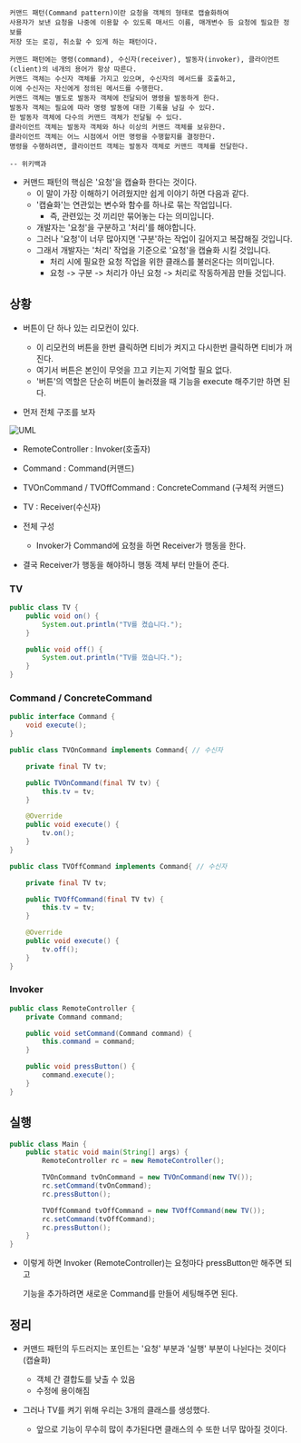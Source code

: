 ```
커맨드 패턴(Command pattern)이란 요청을 객체의 형태로 캡슐화하여 
사용자가 보낸 요청을 나중에 이용할 수 있도록 매서드 이름, 매개변수 등 요청에 필요한 정보를 
저장 또는 로깅, 취소할 수 있게 하는 패턴이다.

커맨드 패턴에는 명령(command), 수신자(receiver), 발동자(invoker), 클라이언트(client)의 네개의 용어가 항상 따른다. 
커맨드 객체는 수신자 객체를 가지고 있으며, 수신자의 메서드를 호출하고, 
이에 수신자는 자신에게 정의된 메서드를 수행한다. 
커맨드 객체는 별도로 발동자 객체에 전달되어 명령을 발동하게 한다. 
발동자 객체는 필요에 따라 명령 발동에 대한 기록을 남길 수 있다. 
한 발동자 객체에 다수의 커맨드 객체가 전달될 수 있다. 
클라이언트 객체는 발동자 객체와 하나 이상의 커맨드 객체를 보유한다.
클라이언트 객체는 어느 시점에서 어떤 명령을 수행할지를 결정한다.
명령을 수행하려면, 클라이언트 객체는 발동자 객체로 커맨드 객체를 전달한다.

-- 위키백과
```



- 커맨드 패턴의 핵심은 '요청'을 캡슐화 한다는 것이다.
  - 이 말이 가장 이해하기 어려웠지만 쉽게 이야기 하면 다음과 같다.
  - '캡슐화'는 연관있는 변수와 함수를 하나로 묶는 작업입니다.
    - 즉, 관련있는 것 끼리만 묶어놓는 다는 의미입니다.
  - 개발자는 '요청'을 구분하고 '처리'를 해야합니다.
  - 그러나 '요청'이 너무 많아지면 '구분'하는 작업이 길어지고 복잡해질 것입니다.
  - 그래서 개발자는 '처리' 작업을 기준으로 '요청'을 캡슐화 시킬 것입니다.
    - 처리 시에 필요한 요청 작업을 위한 클래스를 불러온다는 의미입니다.
    - 요청 -> 구분 -> 처리가 아닌 요청 -> 처리로 작동하게끔 만들 것입니다.



## 상황

- 버튼이 단 하나 있는 리모컨이 있다.
  - 이 리모컨의 버튼을 한번 클릭하면 티비가 켜지고 다시한번 클릭하면 티비가 꺼진다.
  - 여기서 버튼은 본인이 무엇을 끄고 키는지 기억할 필요 없다.
  - '버튼'의 역할은 단순히 버튼이 눌러졌을 때 기능을 execute 해주기만 하면 된다.



- 먼저 전체 구조를 보자

![UML](https://user-images.githubusercontent.com/72305146/140867419-fc457ea8-8670-47db-99c5-141a15000030.png)

- RemoteController : Invoker(호출자)
- Command : Command(커맨드)
- TVOnCommand / TVOffCommand : ConcreteCommand (구체적 커맨드)
- TV : Receiver(수신자)



- 전체 구성
  - Invoker가 Command에 요청을 하면 Receiver가 행동을 한다.



- 결국 Receiver가 행동을 해야하니 행동 객체 부터 만들어 준다.



### TV

```java
public class TV {
    public void on() {
        System.out.println("TV를 켰습니다.");
    }

    public void off() {
        System.out.println("TV를 껐습니다.");
    }
}
```



### Command / ConcreteCommand

```java
public interface Command {
    void execute();
}
```



```java
public class TVOnCommand implements Command{ // 수신자

    private final TV tv;

    public TVOnCommand(final TV tv) {
        this.tv = tv;
    }

    @Override
    public void execute() {
        tv.on();
    }
}
```



```java
public class TVOffCommand implements Command{ // 수신자

    private final TV tv;

    public TVOffCommand(final TV tv) {
        this.tv = tv;
    }

    @Override
    public void execute() {
        tv.off();
    }
}
```



### Invoker

```java
public class RemoteController {
    private Command command;

    public void setCommand(Command command) {
        this.command = command;
    }

    public void pressButton() {
        command.execute();
    }
}
```





## 실행

```java
public class Main {
    public static void main(String[] args) {
        RemoteController rc = new RemoteController();

        TVOnCommand tvOnCommand = new TVOnCommand(new TV());
        rc.setCommand(tvOnCommand);
        rc.pressButton();

        TVOffCommand tvOffCommand = new TVOffCommand(new TV());
        rc.setCommand(tvOffCommand);
        rc.pressButton();
    }
}
```



- 이렇게 하면 Invoker (RemoteController)는 요청마다 pressButton만 해주면 되고

  기능을 추가하려면 새로운 Command를 만들어 세팅해주면 된다.





## 정리

- 커맨드 패턴의 두드러지는 포인트는 '요청' 부분과 '실행' 부분이 나뉜다는 것이다(캡슐화)
  - 객체 간 결합도를 낮출 수 있음
  - 수정에 용이해짐



- 그러나 TV를 켜기 위해 우리는 3개의 클래스를 생성했다.
  - 앞으로 기능이 무수히 많이 추가된다면 클래스의 수 또한 너무 많아질 것이다.